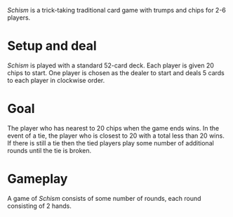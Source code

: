 *Schism* is a trick-taking traditional card game with trumps and chips for 2-6 players.  

Setup and deal
==============

*Schism* is played with a standard 52-card deck. Each player is given 20 chips to start. One player is chosen as the dealer to start and deals 5 cards to each player in clockwise order.

Goal
====

The player who has nearest to 20 chips when the game ends wins.  In the event of a tie, the player who is closest to 20 with a total less than 20 wins. If there is still a tie then the tied players play some number of additional rounds until the tie is broken.

Gameplay
========

A game of *Schism* consists of some number of rounds, each round consisting of 2 hands.  